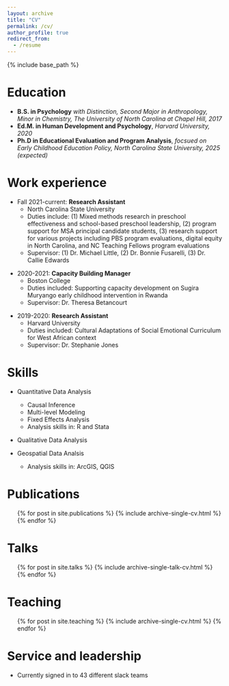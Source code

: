 ```yaml
---
layout: archive
title: "CV"
permalink: /cv/
author_profile: true
redirect_from:
  - /resume
---
```


{% include base_path %}

Education
======
* <strong>B.S. in Psychology</strong> <i>with Distinction, Second Major in Anthropology, Minor in Chemistry, The University of North Carolina at Chapel Hill, 2017</i>
* <strong>Ed.M. in Human Development and Psychology</strong>, <i>Harvard University, 2020</i>
* <strong>Ph.D in Educational Evaluation and Program Analysis</strong>, <i>focsued on Early Childhood Education Policy, North Carolina State University, 2025 (expected)</i>

Work experience
======

* Fall 2021-current: <strong>Research Assistant</strong>
  * North Carolina State University
  * Duties include: (1) Mixed methods research in preschool effectiveness and school-based preschool leadership, (2) program support for MSA principal candidate students, (3) research support for various projects including PBS program evaluations, digital equity in North Carolina, and NC Teaching Fellows program evaluations
  * Supervisor: (1) Dr. Michael Little, (2) Dr. Bonnie Fusarelli, (3) Dr. Callie Edwards

<p></p>

* 2020-2021: <strong>Capacity Building Manager</strong>
  * Boston College
  * Duties included: Supporting capacity development on Sugira Muryango early childhood intervention in Rwanda
  * Supervisor: Dr. Theresa Betancourt

<p></p>
  
* 2019-2020: <strong>Research Assistant</strong>
  * Harvard University
  * Duties included: Cultural Adaptations of Social Emotional Curriculum for West African context
  * Supervisor: Dr. Stephanie Jones

  
Skills
======
* Quantitative Data Analysis
  * Causal Inference
  * Multi-level Modeling
  * Fixed Effects Analysis
  * Analysis skills in: R and Stata
  
* Qualitative Data Analysis

* Geospatial Data Analsis
  * Analysis skills in: ArcGIS, QGIS


Publications
======
  <ul>{% for post in site.publications %}
    {% include archive-single-cv.html %}
  {% endfor %}</ul>
  
Talks
======
  <ul>{% for post in site.talks %}
    {% include archive-single-talk-cv.html %}
  {% endfor %}</ul>
  
Teaching
======
  <ul>{% for post in site.teaching %}
    {% include archive-single-cv.html %}
  {% endfor %}</ul>
  
Service and leadership
======
* Currently signed in to 43 different slack teams
